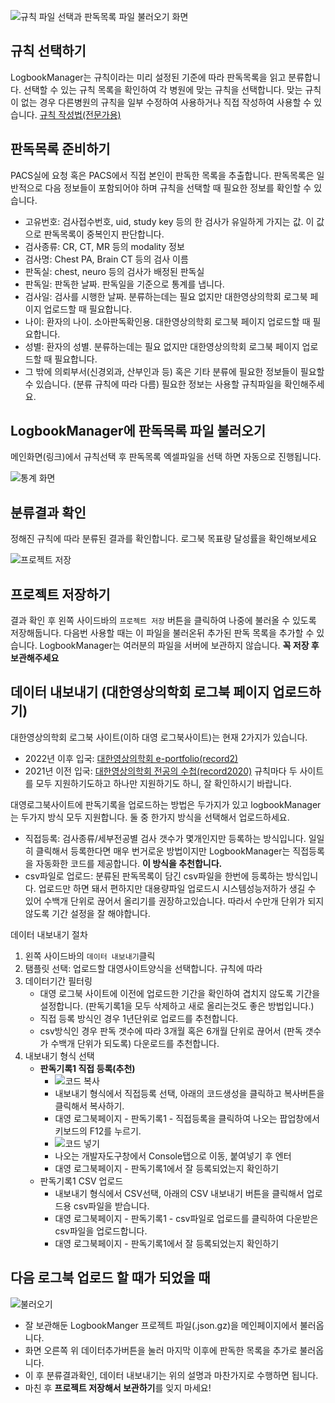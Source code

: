 ![규칙 파일 선택과 판독목록 파일 불러오기 화면](imgs/main_rule_and_file_select.png)
## 규칙 선택하기
LogbookManager는 규칙이라는 미리 설정된 기준에 따라 판독목록을 읽고 분류합니다.
선택할 수 있는 규칙 목록을 확인하여 각 병원에 맞는 규칙을 선택합니다.
맞는 규칙이 없는 경우 다른병원의 규칙을 일부 수정하여 사용하거나 직접 작성하여 사용할 수 있습니다.
[규칙 작성법(전문가용)](./1._규칙파일_작성_가이드.md)

## 판독목록 준비하기
PACS실에 요청 혹은 PACS에서 직접 본인이 판독한 목록을 추출합니다.
판독목록은 일반적으로 다음 정보들이 포함되어야 하며 규칙을 선택할 때 필요한 정보를 확인할 수 있습니다.
- 고유번호: 검사접수번호, uid, study key 등의 한 검사가 유일하게 가지는 값. 이 값으로 판독목록이 중복인지 판단합니다.
- 검사종류: CR, CT, MR 등의 modality 정보
- 검사명: Chest PA, Brain CT 등의 검사 이름
- 판독실: chest, neuro 등의 검사가 배정된 판독실
- 판독일: 판독한 날짜. 판독일을 기준으로 통계를 냅니다.
- 검사일: 검사를 시행한 날짜. 분류하는데는 필요 없지만 대한영상의학회 로그북 페이지 업로드할 때 필요합니다.
- 나이: 환자의 나이. 소아판독확인용. 대한영상의학회 로그북 페이지 업로드할 때 필요합니다.
- 성별: 환자의 성별. 분류하는데는 필요 없지만 대한영상의학회 로그북 페이지 업로드할 때 필요합니다.
- 그 밖에 의뢰부서(신경외과, 산부인과 등) 혹은 기타 분류에 필요한 정보들이 필요할 수 있습니다. (분류 규칙에 따라 다름)
필요한 정보는 사용할 규칙파일을 확인해주세요.

## LogbookManager에 판독목록 파일 불러오기
메인화면(링크)에서 규칙선택 후 판독목록 엑셀파일을 선택 하면 자동으로 진행됩니다.

![통계 화면](/imgs/statistics_page.png)
## 분류결과 확인
정해진 규칙에 따라 분류된 결과를 확인합니다. 로그북 목표량 달성률을 확인해보세요

![프로젝트 저장](/imgs/project_save.png)
## 프로젝트 저장하기
결과 확인 후 왼쪽 사이드바의 `프로젝트 저장` 버튼을 클릭하여 나중에 불러올 수 있도록 저장해둡니다.
다음번 사용할 때는 이 파일을 불러온뒤 추가된 판독 목록을 추가할 수 있습니다.
LogbookManager는 여러분의 파일을 서버에 보관하지 않습니다. **꼭 저장 후 보관해주세요**

## 데이터 내보내기 (대한영상의학회 로그북 페이지 업로드하기)
대한영상의학회 로그북 사이트(이하 대영 로그북사이트)는 현재 2가지가 있습니다.
- 2022년 이후 입국: [대한영상의학회 e-portfolio(record2)](https://record2.radiology.or.kr/)
- 2021년 이전 입국: [대한영상의학회 전공의 수첩(record2020)](https://record2020.radiology.or.kr/)
규칙마다 두 사이트를 모두 지원하기도하고 하나만 지원하기도 하니, 잘 확인하시기 바랍니다.

대영로그북사이트에 판독기록을 업로드하는 방법은 두가지가 있고 logbookManager는 두가지 방식 모두 지원합니다. 둘 중 한가지 방식을 선택해서 업로드하세요.
- 직접등록: 검사종류/세부전공별 검사 갯수가 몇개인지만 등록하는 방식입니다. 일일히 클릭해서 등록한다면 매우 번거로운 방법이지만 LogbookManager는 직접등록을 자동화한 코드를 제공합니다. **이 방식을 추천합니다.**
- csv파일로 업로드: 분류된 판독목록이 담긴 csv파일을 한번에 등록하는 방식입니다. 업로드만 하면 돼서 편하지만 대용량파일 업로드시 시스템성능저하가 생길 수 있어 수백개 단위로 끊어서 올리기를 권장하고있습니다. 따라서 수만개 단위가 되지 않도록 기간 설정을 잘 해야합니다.


데이터 내보내기 절차
1. 왼쪽 사이드바의 `데이터 내보내기`클릭
2. 탬플릿 선택: 업로드할 대영사이트양식을 선택합니다. 규칙에 따라 
3. 데이터기간 필터링
    - 대영 로그북 사이트에 이전에 업로드한 기간을 확인하여 겹치지 않도록 기간을 설정합니다. (판독기록1을 모두 삭제하고 새로 올리는것도 좋은 방법입니다.)
    - 직접 등록 방식인 경우 1년단위로 업로드를 추천합니다.
    - csv방식인 경우 판독 갯수에 따라 3개월 혹은 6개월 단위로 끊어서 (판독 갯수가 수백개 단위가 되도록) 다운로드를 추천합니다.
4. 내보내기 형식 선택
    - **판독기록1 직접 등록(추천)**
        - ![코드 복사](/imgs/upload_code.png)
        - 내보내기 형식에서 직접등록 선택, 아래의 코드생성을 클릭하고 복사버튼을 클릭해서 복사하기.
        - 대영 로그북페이지 - 판독기록1 - 직접등록을 클릭하여 나오는 팝업창에서 키보드의 F12를 누르기.
        - ![코드 넣기](/imgs/paste_to_console.png)
        - 나오는 개발자도구창에서 Console탭으로 이동, 붙여넣기 후 엔터
        - 대영 로그북페이지 - 판독기록1에서 잘 등록되었는지 확인하기
    - 판독기록1 CSV 업로드
        - 내보내기 형식에서 CSV선택, 아래의 CSV 내보내기 버튼을 클릭해서 업로드용 csv파일을 받습니다.
        - 대영 로그북페이지 - 판독기록1 - csv파일로 업로드를 클릭하여 다운받은 csv파일을 업로드합니다.
        - 대영 로그북페이지 - 판독기록1에서 잘 등록되었는지 확인하기

## 다음 로그북 업로드 할 때가 되었을 때
![불러오기](/imgs/project_load.png)
- 잘 보관해둔 LogbookManger 프로젝트 파일(.json.gz)을 메인페이지에서 불러옵니다.
- 화면 오른쪽 위 데이터추가버튼을 눌러 마지막 이후에 판독한 목록을 추가로 불러옵니다.
- 이 후 분류결과확인, 데이터 내보내기는 위의 설명과 마찬가지로 수행하면 됩니다.
- 마친 후 **프로젝트 저장해서 보관하기**를 잊지 마세요!